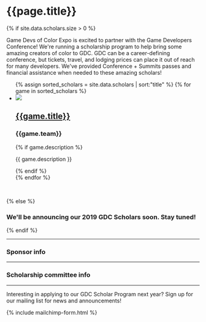 # {{page.title}}

{% if site.data.scholars.size > 0 %}

Game Devs of Color Expo is excited to partner with the Game Developers Conference! We're running a scholarship program to help bring some amazing creators of color to GDC. GDC can be a career-defining conference, but tickets, travel, and lodging prices can place it out of reach for many developers. We've provided Conference + Summits passes and financial assistance when needed to these amazing scholars!


  <ul class="list-unstyled">
    {% assign sorted_scholars = site.data.scholars | sort:"title" %}
    {% for game in sorted_scholars %}
    <li class="list-data col-container">
      <div class="col-3">
        <a href="{{game.link}}" target="_blank">
          <img src="/assets/images/scholars/2019/{{game.image}}" class="list-data-photo">
        </a>
      </div>
      <div class="col-3-2">
        <a href="{{game.link}}" target="_blank">
          <h2 class="list-data-title">{{game.title}}</h2>
        </a>
        <h3 class="list-data-title">{{game.team}}</h3>
        {% if game.description %}
        <p class="list-data-description text-smaller">{{ game.description }}</p>
        {% endif %}
      </div>
    </li>
    {% endfor %}
  </ul>
  <br>

{% else %}

### We'll be announcing our 2019 GDC Scholars soon. Stay tuned!

{% endif %}

----

### Sponsor info

----

### Scholarship committee info

----

Interesting in applying to our GDC Scholar Program next year? Sign up for our mailing list for news and announcements!

{% include mailchimp-form.html %}